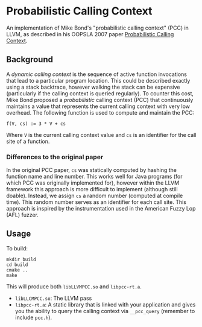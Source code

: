 # Probabilistic Calling Context

An implementation of Mike Bond's "probabilistic calling context" (PCC) in LLVM,
as described in his OOPSLA 2007 paper
[Probabilistic Calling Context](http://web.cse.ohio-state.edu/~bond.213/pcc-oopsla-2007.pdf).

## Background

A *dynamic calling context* is the sequence of active function invocations that
lead to a particular program location. This could be described exactly using
a stack backtrace, however walking the stack can be expensive (particularly if
the calling context is queried regularly). To counter this cost, Mike Bond
proposed a *probabilistic* calling context (PCC) that continuously maintains a
value that represents the current calling context with very low overhead. The
following function is used to compute and maintain the PCC:

```
f(V, cs) := 3 * V + cs
```

Where `V` is the current calling context value and `cs` is an identifier for
the call site of a function.

### Differences to the original paper

In the original PCC paper, `cs` was statically computed by hashing the function
name and line number. This works well for Java programs (for which PCC was
originally implemented for), however within the LLVM framework this approach is
more difficult to implement (although still doable). Instead, we assign `cs` a
random number (computed at compile time). This random number serves as an
identifier for each call site. This approach is inspired by the instrumentation
used in the American Fuzzy Lop (AFL) fuzzer.

## Usage

To build:

```console
mkdir build
cd build
cmake ..
make
```

This will produce both `libLLVMPCC.so` and `libpcc-rt.a`.

* `libLLCMPCC.so`: The LLVM pass
* `libpcc-rt.a`: A static library that is linked with your application and
gives you the ability to query the calling context via `__pcc_query` (remember
to include `pcc.h`).
